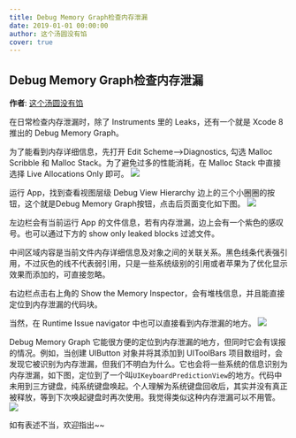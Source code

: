 ```yaml
---
title: Debug Memory Graph检查内存泄漏
date: 2019-01-01 00:00:00
author: 这个汤圆没有馅 
cover: true
---
```


Debug Memory Graph检查内存泄漏
-------
**作者**: [这个汤圆没有馅](https://weibo.com/u/6603469503)


在日常检查内存泄漏时，除了 Instruments 里的 Leaks，还有一个就是 Xcode 8推出的 Debug Memory Graph。

为了能看到内存详细信息，先打开 Edit Scheme-->Diagnostics, 勾选 Malloc Scribble 和 Malloc Stack。为了避免过多的性能消耗，在 Malloc Stack 中直接选择 Live Allocations Only 即可。
![](https://github.com/awesome-tips/iOS-Tips/blob/master/images/2019/01/2-1.jpeg)

运行 App，找到查看视图层级 Debug View Hierarchy 边上的三个小圈圈的按钮，这个就是Debug Memory Graph按钮，点击后页面变化如下图。
![](https://github.com/awesome-tips/iOS-Tips/blob/master/images/2019/01/2-2.jpeg)

左边栏会有当前运行 App 的文件信息，若有内存泄漏，边上会有一个紫色的感叹号。也可以通过下方的 show only leaked blocks 过滤文件。

中间区域内容是当前文件内存详细信息及对象之间的关联关系。黑色线条代表强引用，不过灰色的线不代表弱引用，只是一些系统级别的引用或者苹果为了优化显示效果而添加的，可直接忽略。

右边栏点击右上角的 Show the Memory Inspector，会有堆栈信息，并且能直接定位到内存泄漏的代码块。

当然，在 Runtime Issue navigator 中也可以直接看到内存泄漏的地方。
![](https://github.com/awesome-tips/iOS-Tips/blob/master/images/2019/01/2-3.jpeg)

Debug Memory Graph  它能很方便的定位到内存泄漏的地方，但同时它会有误报的情况。例如，当创建 UIButton 对象并将其添加到 UIToolBars 项目数组时，会发现它被识别为内存泄漏，但我们不明白为什么。它也会将一些系统的信息识别为内存泄漏，如下图，定位到了一个叫`UIKeyboardPredictionView`的地方。代码中未用到三方键盘，纯系统键盘唤起。个人理解为系统键盘回收后，其实并没有真正被释放，等到下次唤起键盘时再次使用。我觉得类似这种内存泄漏可以不用管。
![](https://github.com/awesome-tips/iOS-Tips/blob/master/images/2019/01/2-4.jpeg)

如有表述不当，欢迎指出~~